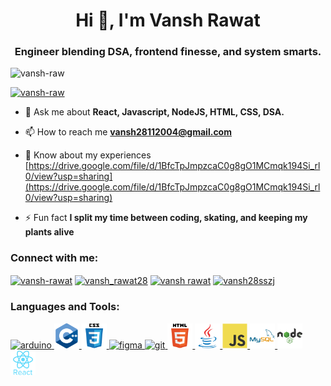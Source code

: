 <h1 align="center">Hi 👋, I'm Vansh Rawat</h1>
<h3 align="center">Engineer blending DSA, frontend finesse, and system smarts.</h3>

<p align="left"> <img src="https://komarev.com/ghpvc/?username=vansh-raw&label=Profile%20views&color=0e75b6&style=flat" alt="vansh-raw" /> </p>

<p align="left"> <a href="https://github.com/ryo-ma/github-profile-trophy"><img src="https://github-profile-trophy.vercel.app/?username=vansh-raw" alt="vansh-raw" /></a> </p>

- 💬 Ask me about **React, Javascript, NodeJS, HTML, CSS, DSA.**

- 📫 How to reach me **vansh28112004@gmail.com**

- 📄 Know about my experiences [https://drive.google.com/file/d/1BfcTpJmpzcaC0g8gO1MCmqk194Si_rl0/view?usp=sharing](https://drive.google.com/file/d/1BfcTpJmpzcaC0g8gO1MCmqk194Si_rl0/view?usp=sharing)

- ⚡ Fun fact **I split my time between coding, skating, and keeping my plants alive**

<h3 align="left">Connect with me:</h3>
<p align="left">
<a href="https://linkedin.com/in/vansh-rawat" target="blank"><img align="center" src="https://raw.githubusercontent.com/rahuldkjain/github-profile-readme-generator/master/src/images/icons/Social/linked-in-alt.svg" alt="vansh-rawat" height="30" width="40" /></a>
<a href="https://www.codechef.com/users/vansh_rawat28" target="blank"><img align="center" src="https://cdn.jsdelivr.net/npm/simple-icons@3.1.0/icons/codechef.svg" alt="vansh_rawat28" height="30" width="40" /></a>
<a href="https://www.leetcode.com/vansh rawat" target="blank"><img align="center" src="https://raw.githubusercontent.com/rahuldkjain/github-profile-readme-generator/master/src/images/icons/Social/leet-code.svg" alt="vansh rawat" height="30" width="40" /></a>
<a href="https://auth.geeksforgeeks.org/user/vansh28sszj" target="blank"><img align="center" src="https://raw.githubusercontent.com/rahuldkjain/github-profile-readme-generator/master/src/images/icons/Social/geeks-for-geeks.svg" alt="vansh28sszj" height="30" width="40" /></a>
</p>

<h3 align="left">Languages and Tools:</h3>
<p align="left"> <a href="https://www.arduino.cc/" target="_blank" rel="noreferrer"> <img src="https://cdn.worldvectorlogo.com/logos/arduino-1.svg" alt="arduino" width="40" height="40"/> </a> <a href="https://www.w3schools.com/cpp/" target="_blank" rel="noreferrer"> <img src="https://raw.githubusercontent.com/devicons/devicon/master/icons/cplusplus/cplusplus-original.svg" alt="cplusplus" width="40" height="40"/> </a> <a href="https://www.w3schools.com/css/" target="_blank" rel="noreferrer"> <img src="https://raw.githubusercontent.com/devicons/devicon/master/icons/css3/css3-original-wordmark.svg" alt="css3" width="40" height="40"/> </a> <a href="https://www.figma.com/" target="_blank" rel="noreferrer"> <img src="https://www.vectorlogo.zone/logos/figma/figma-icon.svg" alt="figma" width="40" height="40"/> </a> <a href="https://git-scm.com/" target="_blank" rel="noreferrer"> <img src="https://www.vectorlogo.zone/logos/git-scm/git-scm-icon.svg" alt="git" width="40" height="40"/> </a> <a href="https://www.w3.org/html/" target="_blank" rel="noreferrer"> <img src="https://raw.githubusercontent.com/devicons/devicon/master/icons/html5/html5-original-wordmark.svg" alt="html5" width="40" height="40"/> </a> <a href="https://www.java.com" target="_blank" rel="noreferrer"> <img src="https://raw.githubusercontent.com/devicons/devicon/master/icons/java/java-original.svg" alt="java" width="40" height="40"/> </a> <a href="https://developer.mozilla.org/en-US/docs/Web/JavaScript" target="_blank" rel="noreferrer"> <img src="https://raw.githubusercontent.com/devicons/devicon/master/icons/javascript/javascript-original.svg" alt="javascript" width="40" height="40"/> </a> <a href="https://www.mysql.com/" target="_blank" rel="noreferrer"> <img src="https://raw.githubusercontent.com/devicons/devicon/master/icons/mysql/mysql-original-wordmark.svg" alt="mysql" width="40" height="40"/> </a> <a href="https://nodejs.org" target="_blank" rel="noreferrer"> <img src="https://raw.githubusercontent.com/devicons/devicon/master/icons/nodejs/nodejs-original-wordmark.svg" alt="nodejs" width="40" height="40"/> </a> <a href="https://reactjs.org/" target="_blank" rel="noreferrer"> <img src="https://raw.githubusercontent.com/devicons/devicon/master/icons/react/react-original-wordmark.svg" alt="react" width="40" height="40"/> </a> </p>
